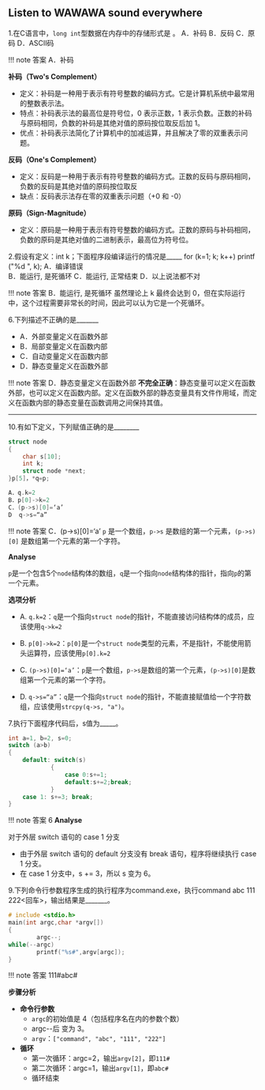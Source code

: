 ## Listen to WAWAWA sound everywhere

1.在C语言中，``long int``型数据在内存中的存储形式是      。
A．补码	B．反码	C．原码	D．ASCII码

!!! note 答案
    A．补码


**补码（Two's Complement）**
- 定义：补码是一种用于表示有符号整数的编码方式。它是计算机系统中最常用的整数表示法。
- 特点：补码表示法的最高位是符号位，0 表示正数，1 表示负数。正数的补码与原码相同，负数的补码是其绝对值的原码按位取反后加 1。
- 优点：补码表示法简化了计算机中的加减运算，并且解决了零的双重表示问题。    

**反码（One's Complement）**
- 定义：反码是一种用于表示有符号整数的编码方式。正数的反码与原码相同，负数的反码是其绝对值的原码按位取反
- 缺点：反码表示法存在零的双重表示问题（+0 和 -0）

**原码（Sign-Magnitude）**
- 定义：原码是一种用于表示有符号整数的编码方式。正数的原码与补码相同，负数的原码是其绝对值的二进制表示，最高位为符号位。

2.假设有定义：int k；下面程序段编译运行的情况是_____
for (k=1; k; k++)  printf ("%d ", k);
A．编译错误	
B．能运行, 是死循环
C．能运行, 正常结束	
D．以上说法都不对

!!! note 答案
    B．能运行, 是死循环
    虽然理论上 k 最终会达到 0，但在实际运行中，这个过程需要非常长的时间，因此可以认为它是一个死循环。

6.下列描述不正确的是_______
- A．外部变量定义在函数外部     
- B．局部变量定义在函数内部
- C．自动变量定义在函数内部	  
- D．静态变量定义在函数外部

!!! note 答案
    D．静态变量定义在函数外部
    **不完全正确**：静态变量可以定义在函数外部，也可以定义在函数内部。定义在函数外部的静态变量具有文件作用域，而定义在函数内部的静态变量在函数调用之间保持其值。

---

10.有如下定义，下列赋值正确的是________

```c
struct node
{
	char s[10];
	int k;
    struct node *next;
}p[5]，*q=p;

A．q.k=2	
B．p[0]->k=2 	
C．(p->s)[0]=‘a’	
D  q->s=“a”
```

!!! note 答案
    C．(p->s)[0]=‘a’
    `p` 是一个数组，`p->s` 是数组的第一个元素，`(p->s)[0]` 是数组第一个元素的第一个字符。

**Analyse**

`p`是一个包含5个`node`结构体的数组，`q`是一个指向`node`结构体的指针，指向`p`的第一个元素。

**选项分析**

- A. `q.k=2`：`q`是一个指向`struct node`的指针，不能直接访问结构体的成员，应该使用`q->k=2`

- B. `p[0]->k=2`：`p[0]`是一个`struct node`类型的元素，不是指针，不能使用箭头运算符，应该使用`p[0].k=2`

- C. `(p->s)[0]=‘a’`：`p`是一个数组，`p->s`是数组的第一个元素，`(p->s)[0]`是数组第一个元素的第一个字符。

- D. `q->s=“a”`：`q`是一个指向`struct node`的指针，不能直接赋值给一个字符数组，应该使用`strcpy(q->s, "a")`。

7.执行下面程序代码后，s值为_____。 
    
```c 
int a=1, b=2, s=0;
switch (a>b) 
{
    default: switch(s)
            {
                case 0:s+=1;
                default:s+=2;break;
            }
    case 1: s+=3; break;
}
```
!!! note 答案
    6
**Analyse**

对于外层 switch 语句的 case 1 分支

- 由于外层 switch 语句的 default 分支没有 break 语句，程序将继续执行 case 1 分支。
- 在 case 1 分支中，s += 3，所以 s 变为 6。

9.下列命令行参数程序生成的执行程序为command.exe，执行command abc 111 222<回车>，输出结果是_______。  
    
```c
# include <stdio.h>
main(int argc,char *argv[])
{
	    argc--;
while(--argc)
        printf("%s#",argv[argc]);
}
```
!!! note 答案
    111#abc#

**步骤分析**

- **命令行参数**
    - `argc`的初始值是 4（包括程序名在内的参数个数）
    - argc--后 变为 3。
    - `argv`：`["command", "abc", "111", "222"]`
- **循环**
    - 第一次循环：argc=2，输出`argv[2]`，即`111#`
    - 第二次循环：argc=1，输出`argv[1]`，即`abc#`
    - 循环结束
